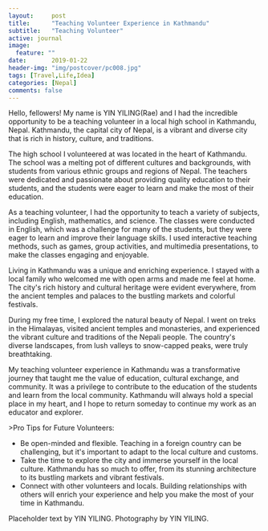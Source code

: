 ```yaml
---
layout:     post
title:      "Teaching Volunteer Experience in Kathmandu"
subtitle:   "Teaching Volunteer"
active: journal
image:
  feature: ""
date:       2019-01-22 
header-img: "img/postcover/pc008.jpg"
tags: [Travel,Life,Idea]
categories: [Nepal]
comments: false
---
```



<p>Hello, fellowers! My name is YIN YILING(Rae) and I had the incredible opportunity to be a teaching volunteer in a local high school in Kathmandu, Nepal. Kathmandu, the capital city of Nepal, is a vibrant and diverse city that is rich in history, culture, and traditions.</p>

<p>The high school I volunteered at was located in the heart of Kathmandu. The school was a melting pot of different cultures and backgrounds, with students from various ethnic groups and regions of Nepal. The teachers were dedicated and passionate about providing quality education to their students, and the students were eager to learn and make the most of their education.</p>

<p>As a teaching volunteer, I had the opportunity to teach a variety of subjects, including English, mathematics, and science. The classes were conducted in English, which was a challenge for many of the students, but they were eager to learn and improve their language skills. I used interactive teaching methods, such as games, group activities, and multimedia presentations, to make the classes engaging and enjoyable.</p>

<p>Living in Kathmandu was a unique and enriching experience. I stayed with a local family who welcomed me with open arms and made me feel at home. The city's rich history and cultural heritage were evident everywhere, from the ancient temples and palaces to the bustling markets and colorful festivals.</p>

<p>During my free time, I explored the natural beauty of Nepal. I went on treks in the Himalayas, visited ancient temples and monasteries, and experienced the vibrant culture and traditions of the Nepali people. The country's diverse landscapes, from lush valleys to snow-capped peaks, were truly breathtaking.</p>

<p>My teaching volunteer experience in Kathmandu was a transformative journey that taught me the value of education, cultural exchange, and community. It was a privilege to contribute to the education of the students and learn from the local community. Kathmandu will always hold a special place in my heart, and I hope to return someday to continue my work as an educator and explorer.</p>
<a>>Pro Tips for Future Volunteers:</a>
<ul>
<li>Be open-minded and flexible. Teaching in a foreign country can be challenging, but it's important to adapt to the local culture and customs.</li>
<li>Take the time to explore the city and immerse yourself in the local culture. Kathmandu has so much to offer, from its stunning architecture to its bustling markets and vibrant festivals.</li>
<li>Connect with other volunteers and locals. Building relationships with others will enrich your experience and help you make the most of your time in Kathmandu.</li>
</ul>

<p>Placeholder text by <a>YIN YILING</a>. Photography by <a>YIN YILING</a>.</p>
